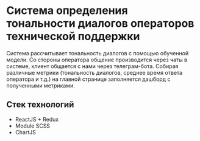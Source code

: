 # Система определения тональности диалогов операторов технической поддержки
Система рассчитывает тональность диалогов с помощью обученной модели. Со стороны оператора общение производится через чаты в системе, клиент общается с нами через телеграм-бота. 
Собирая различные метрики (тональность диалогов, среднее время ответа оператора и т.д.) на главной странице заполняется дашборд с полученными метриками.
## Стек технологий
- ReactJS + Redux
- Module SCSS
- ChartJS
